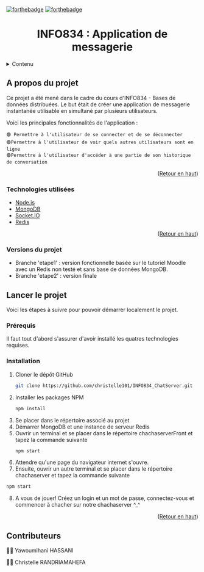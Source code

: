 <div id="top"></div>



[![forthebadge](https://forthebadge.com/images/badges/made-with-javascript.svg)](https://forthebadge.com)
[![forthebadge](https://forthebadge.com/images/badges/powered-by-coffee.svg)](https://forthebadge.com)


  <h1 align="center">INFO834 : Application de messagerie</h1>


<!-- TABLE OF CONTENTS -->
<details>
  <summary>Contenu</summary>
  <ol>
    <li>
      <a href="#about-the-project">A propos du projet</a>
      <ul>
        <li><a href="#built-with">Technologies utilisées</a></li>
        <li><a href="#built-with">Versions du projet</a></li>
      </ul>
    </li>
    <li>
      <a href="#getting-started">Lancer le projet</a>
      <ul>
        <li><a href="#prerequisites">Prérequis</a></li>
        <li><a href="#installation">Installation</a></li>
      </ul>
    </li>
    <li><a href="#contributing">Contributeurs</a></li>
  </ol>
</details>



<!-- ABOUT THE PROJECT -->
## A propos du projet


Ce projet a été mené dans le cadre du cours d'INFO834 - Bases de données distribuées. Le but était de créer une application de messagerie instantanée utilisable en simultané par plusieurs utilisateurs.

Voici les principales fonctionnalités de l'application :
~~~
🟢 Permettre à l'utilisateur de se connecter et de se déconnecter
🟢Permettre à l'utilisateur de voir quels autres utilisateurs sont en ligne
🟢Permettre à l'utilisateur d'accéder à une partie de son historique de conversation
~~~
<p align="right">(<a href="#top">Retour en haut</a>)</p>


### Technologies utilisées

* [Node.js](https://nodejs.org/)
* [MongoDB](https://www.mongodb.com/)
* [Socket.IO](https://socket.io/)
* [Redis](https://redis.io/)
<p align="right">(<a href="#top">Retour en haut</a>)</p>

### Versions du projet
* Branche 'etape1' : version fonctionnelle basée sur le tutoriel Moodle avec un Redis non testé et sans base de données MongoDB. 
* Branche 'etape2' : version finale


<!-- GETTING STARTED -->
## Lancer le projet

Voici les étapes à suivre pour pouvoir démarrer localement le projet.

### Prérequis

Il faut tout d'abord s'assurer d'avoir installé les quatres technologies requises.

### Installation


1. Cloner le dépôt GitHub
   ```sh
   git clone https://github.com/christelle101/INFO834_ChatServer.git
   ```
2. Installer les packages NPM
   ```sh
   npm install
   ```
3. Se placer dans le répertoire associé au projet
4. Démarrer MongoDB et une instance de serveur Redis
5. Ouvrir un terminal et se placer dans le répertoire chachaserverFront et tapez la commande suivante
   ```sh
   npm start
   ```
 6. Attendre qu'une page du navigateur internet s'ouvre. 
 7. Ensuite, ouvrir un autre terminal et se placer dans le répertoire chachaserver et tapez la commande suivante
   ```sh
   npm start
   ```
 8. A vous de jouer! Créez un login et un mot de passe, connectez-vous et commencer à chacher sur notre chachaserver ^_^

<p align="right">(<a href="#top">Retour en haut</a>)</p>


<!-- CONTRIBUTING -->
## Contributeurs

🙍‍♀️ Yawoumihani HASSANI

🙆‍♀️ Christelle RANDRIAMAHEFA

